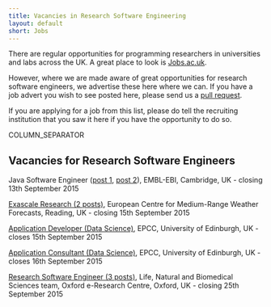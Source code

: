 ```yaml
---
title: Vacancies in Research Software Engineering
layout: default
short: Jobs
---
```


There are regular opportunities for programming researchers in universities and labs across the UK.
A great place to look is [Jobs.ac.uk](http://www.jobs.ac.uk/).

However, where we are made aware of great opportunities for research software engineers, we advertise these here where we can. If you have a job advert you wish to see posted here, please send us a [pull request](https://github.com/UKRSE/UKRSE.github.io).

If you are applying for a job from this list, please do tell the recruiting institution that you saw it here if you have the opportunity to do so.

COLUMN_SEPARATOR

Vacancies for Research Software Engineers
-----------------------

<!---
*There are no vacancies that we know of at present. Please let us know if you have one.*
-->

Java Software Engineer ([post 1](http://www.embl.de/jobs/searchjobs/index.php?newlang=1&ref=EBI_00593), [post 2](http://www.embl.de/jobs/searchjobs/index.php?newlang=1&ref=EBI_00592)), EMBL-EBI, Cambridge, UK - closing 13th September 2015

[Exascale Research (2 posts)](http://www.ecmwf.int/sites/default/files/vacancies/_VNVN15-46_en.pdf), European Centre for Medium-Range Weather Forecasts, Reading, UK - closing 15th September 2015

[Application Developer (Data Science)](http://bit.ly/1K9VL8G), EPCC, University of Edinburgh, UK - closes 15th September 2015

[Application Consultant (Data Science)](http://bit.ly/1NjvxG1), EPCC, University of Edinburgh, UK - closes 16th September 2015

[Research Software Engineer (3 posts)](https://www.recruit.ox.ac.uk/pls/hrisliverecruit/erq_jobspec_version_4.display_form), Life, Natural and Biomedical Sciences team, Oxford e-Research Centre, Oxford, UK - closing 25th September 2015
